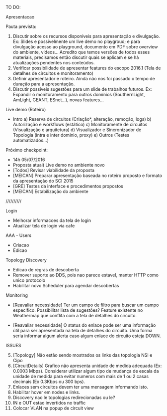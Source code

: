 TO DO:

Apresentacao

Pauta prevista:
1) Discutir sobre os recursos disponíveis para apresentação e divulgação. Ex: Slides e possivelmente um live demo no playgroud; e para divulgação acesso ao playground, documento em PDF sobre overview do ambiente, videos... Acredito que temos versões de todos esses materiais, precisamos então discutir quais se aplicam e se há atualizações pendentes nos conteúdos.
2) Verificar possibilidade de apresentar features do escopo 2016.1 (Tela de detalhes de circuitos e monitoramento)
3) Definir apresentador e roteiro. Ainda não nos foi passado o tempo de duração para a apresentação.
4) Discutir possíveis sugestões para um slide de trabalhos futuros. Ex: Expandir o monitoramento para outros domínios (SouthernLight, AmLight, GEANT, ESnet...), novas features...

Live demo (Roteiro)
- Intro
a) Reserva de circuitos (Criação*, alteração,  remoção, logs)
b) Autorização e workflows (estático)
c) Monitoramente de circuitos (Visualização e arquitetura)
d) Visualizador e Sincronizador de Topologia (intra e inter dominio, proxy)
e) Outros (Testes automatizados...)

Próximo checkpoint:
- 14h 05/07/2016
- Proposta atual) Live demo no ambiente novo
- [Todos] Revisar viabilidade da proposta
- [MEICAN] Preparar apresentação baseada no roteiro proposto e formato da apresentação do SCI 2015
- [GRE] Testes da interface e procedimentos propostos
- [MEICAN] Estabilização do ambiente

//////////

Login

- Melhorar informacoes da tela de login
- Atualizar tela de login via cafe

AAA - Users

- Criacao
- Edicao

Topology Discovery 

- Edicao de regras de descoberta
- Remover suporte ao DDS, pois nao parece estavel, manter HTTP como unico protocolo
- Habilitar novo Scheduler para agendar descobertas

Monitoring

- [Reavaliar necessidade] Ter um campo de filtro para buscar um campo especifico. Possibilitar lista de sugestões? Feature existente no Weathermap que conflita com a tela de detalhes do circuito.

- [Reavaliar necessidade] O status do enlace pode ser uma informação útil para ser apresentada na tela de detalhes do circuito. Uma forma seria informar algum alerta caso algum enlace do circuito esteja DOWN.

ISSUES

5) [Topology] Não estão sendo mostrados os links das topologia NSI e Cipo
6) [CircuitDetails] Grafico não apresenta unidade de medida adequada (Ex: 0.0003 Mbps). Considerar utilizar algum tipo de mudança de escala da unidade de medida para evitar numeros com mais de 1 ou 2 casas decimais (Ex 0.3Kbps ou 300 bps).
7) Enlaces sem circuitos devem ter uma mensagem informando isto.
8) Habilitar hover em nodes e links. 
9) Discovery nao le topologias redirecionadas ou le?
10) IN e OUT estao invertidos no traffic
11) Colocar VLAN na popup de circuit view

